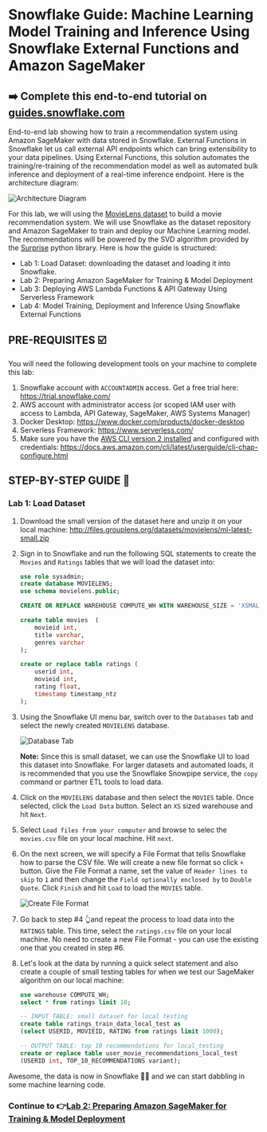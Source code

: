 # Snowflake Guide: Machine Learning Model Training and Inference Using Snowflake External Functions and Amazon SageMaker

## ➡️ Complete this end-to-end tutorial on [guides.snowflake.com](https://guides.snowflake.com/guide/recommendation_engine_aws_sagemaker)

End-to-end lab showing how to train a recommendation system using Amazon SageMaker with data stored in Snowflake. External Functions in Snowflake let us call external API endpoints which can bring extensibility to your data pipelines. Using External Functions, this solution automates the training/re-training of the recommendation model as well as automated bulk inference and deployment of a real-time inference endpoint. Here is the architecture diagram:

![Architecture Diagram](./images/architecture.jpeg)

For this lab, we will using the [MovieLens dataset](https://grouplens.org/datasets/movielens/) to build a movie recommendation system. We will use Snowflake as the dataset repository and Amazon SageMaker to train and deploy our Machine Learning model. The recommendations will be powered by the SVD algorithm provided by the [Surprise](http://surpriselib.com/) python library. Here is how the guide is structured:

* Lab 1: Load Dataset: downloading the dataset and loading it into Snowflake.
* Lab 2: Preparing Amazon SageMaker for Training & Model Deployment
* Lab 3: Deploying AWS Lambda Functions & API Gateway Using Serverless Framework
* Lab 4: Model Training, Deployment and Inference Using Snowflake External Functions

## PRE-REQUISITES ☑️

You will need the following development tools on your machine to complete this lab:

1. Snowflake account with `ACCOUNTADMIN` access. Get a free trial here: https://trial.snowflake.com/
2. AWS account with administrator access (or scoped IAM user with access to Lambda, API Gateway, SageMaker, AWS Systems Manager)
3. Docker Desktop: https://www.docker.com/products/docker-desktop
4. Serverless Framework: https://www.serverless.com/
5. Make sure you have the [AWS CLI version 2 installed](https://docs.aws.amazon.com/cli/latest/userguide/install-cliv2.html) and configured with credentials: https://docs.aws.amazon.com/cli/latest/userguide/cli-chap-configure.html

## STEP-BY-STEP GUIDE 👣

### Lab 1: Load Dataset



1. Download the small version of the dataset here and unzip it on your local machine: http://files.grouplens.org/datasets/movielens/ml-latest-small.zip

2. Sign in to Snowflake and run the following SQL statements to create the `Movies` and `Ratings` tables that we will load the dataset into:

    ```sql
    use role sysadmin;
    create database MOVIELENS;
    use schema movielens.public;
    
    CREATE OR REPLACE WAREHOUSE COMPUTE_WH WITH WAREHOUSE_SIZE = 'XSMALL' AUTO_SUSPEND = 60 AUTO_RESUME = TRUE;

    create table movies  (
        movieid int,
        title varchar,
        genres varchar
    );

    create or replace table ratings (
        userid int,
        movieid int,
        rating float,
        timestamp timestamp_ntz
    );
    ```

3. Using the Snowflake UI menu bar, switch over to the `Databases` tab and select the newly created `MOVIELENS` database.

    ![Database Tab](./images/db_tab.png)

    **Note:** Since this is small dataset, we can use the Snowflake UI to load this dataset into Snowflake. For larger datasets and automated loads, it is recommended that you use the Snowflake Snowpipe service, the `copy` command or partner ETL tools to load data.

4. Click on the `MOVIELENS` database and then select the `MOVIES` table. Once selected, click the `Load Data` button. Select an `XS` sized warehouse and hit `Next`.

5. Select `Load files from your computer` and browse to selec the `movies.csv` file on your local machine. Hit `next`.

6. On the next screen, we will specify a File Format that tells Snowflake how to parse the CSV file. We will create a new file format so click `+` button. Give the File Format a name, set the value of `Header lines to skip` to `1` and then change the `Field optionally enclosed by` to `Double Quote`. Click `Finish` and hit `Load` to load the `MOVIES` table.

    ![Create File Format](./images/create_file_format.png)

7. Go back to step #4 👆and repeat the process to load data into the `RATINGS` table. This time, select the `ratings.csv` file on your local machine. No need to create a new File Format - you can use the existing one that you created in step #6.

8. Let's look at the data by running a quick select statement and also create a couple of small testing tables for when we test our SageMaker algorithm on our local machine:

    ```sql
    use warehouse COMPUTE_WH;
    select * from ratings limit 10;

    -- INPUT TABLE: small dataset for local testing 
    create table ratings_train_data_local_test as 
    (select USERID, MOVIEID, RATING from ratings limit 1000);

    -- OUTPUT TABLE: top 10 recommendations for local_testing
    create or replace table user_movie_recommendations_local_test 
    (USERID int, TOP_10_RECOMMENDATIONS variant);
    ```

Awesome, the data is now in Snowflake 👏🏼 and we can start dabbling in some machine learning code.

### Continue to 👉[Lab 2: Preparing Amazon SageMaker for Training & Model Deployment](LAB2.md)
